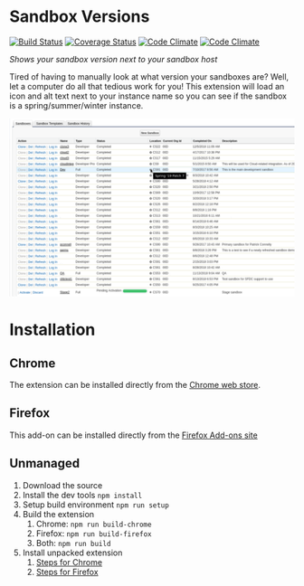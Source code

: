 # Sandbox Versions
[![Build Status](https://travis-ci.org/pcon/sfdc-sandboxVersion.svg?branch=master)](https://travis-ci.org/pcon/sfdc-sandboxVersion)
[![Coverage Status](https://img.shields.io/coveralls/github/pcon/sfdc-sandboxVersion.svg)](https://coveralls.io/github/pcon/sfdc-sandboxVersion?branch=master)
[![Code Climate](https://codeclimate.com/github/pcon/sfdc-sandboxVersion/badges/gpa.svg)](https://codeclimate.com/github/pcon/sfdc-sandboxVersion)
[![Code Climate](https://api.codeclimate.com/v1/badges/c899d1fefb44c1466675/test_coverage)](https://codeclimate.com/github/pcon/sfdc-sandboxVersion/test_coverage)

*Shows your sandbox version next to your sandbox host*

Tired of having to manually look at what version your sandboxes are?  Well, let a computer do all that tedious work for you!  This extension will load an icon and alt text next to your instance name so you can see if the sandbox is a spring/summer/winter instance.

![Screenshot](https://raw.githubusercontent.com/pcon/sfdc-sandboxVersion/master/assets/screenshot.png)

# Installation
## Chrome
The extension can be installed directly from the [Chrome web store](https://chrome.google.com/webstore/detail/sandbox-version/lggmdcnfdkoogifabfihligfjinpaiom).
## Firefox
This add-on can be installed directly from the [Firefox Add-ons site](https://addons.mozilla.org/en-US/firefox/addon/sandbox-version/)
## Unmanaged
1.  Download the source
2.  Install the dev tools `npm install`
3.  Setup build environment `npm run setup`
4.  Build the extension
    1.  Chrome: `npm run build-chrome`
    2.  Firefox: `npm run build-firefox`
    3.  Both: `npm run build`
5.  Install unpacked extension
    1.  [Steps for Chrome](https://developer.chrome.com/extensions/getstarted)
    2.  [Steps for Firefox](https://developer.mozilla.org/en-US/docs/Mozilla/Add-ons/WebExtensions/Your_first_WebExtension#Installing)